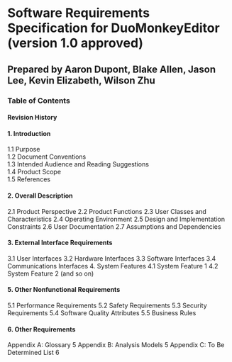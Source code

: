 # Software Requirements Specification for DuoMonkeyEditor (version 1.0 approved)
## Prepared by Aaron Dupont, Blake Allen, Jason Lee, Kevin Elizabeth, Wilson Zhu

### Table of Contents
#### Revision History  
#### 1.	Introduction  
  1.1	Purpose  
  1.2	Document Conventions  
  1.3	Intended Audience and Reading Suggestions  
  1.4	Product Scope  
  1.5	References  
#### 2.	Overall Description
  2.1	Product Perspective
  2.2	Product Functions
  2.3	User Classes and Characteristics
  2.4	Operating Environment
  2.5	Design and Implementation Constraints
  2.6	User Documentation
  2.7	Assumptions and Dependencies
#### 3.	External Interface Requirements
3.1	User Interfaces
3.2	Hardware Interfaces
3.3	Software Interfaces
3.4	Communications Interfaces
4.	System Features
4.1	System Feature 1
4.2	System Feature 2 (and so on)
#### 5.	Other Nonfunctional Requirements
5.1	Performance Requirements
5.2	Safety Requirements
5.3	Security Requirements
5.4	Software Quality Attributes
5.5	Business Rules
#### 6.	Other Requirements
Appendix A: Glossary	5
Appendix B: Analysis Models	5
Appendix C: To Be Determined List	6

